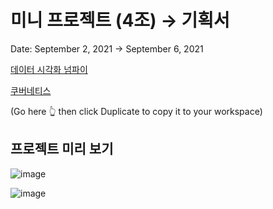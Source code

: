 # 미니 프로젝트 (4조) → 기획서

Date: September 2, 2021 → September 6, 2021

[데이터 시각화 넘파이](https://www.notion.so/55c01f9427524517a36b934c66e0ba9f)

[쿠버네티스](https://www.notion.so/ae8a954980314ddaa1ca11c1aa465aef)

(Go here 👆 then click Duplicate to copy it to your workspace)

## 프로젝트 미리 보기

![image](https://user-images.githubusercontent.com/68671394/131780265-10a5e8af-255e-421c-bf9b-202824d3e942.png)

![image](https://user-images.githubusercontent.com/68671394/131780280-33f82d51-1ba5-46dd-b0b3-e0772fb719ee.png)
